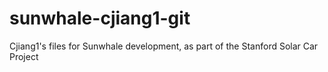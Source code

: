 sunwhale-cjiang1-git
=============

Cjiang1's files for Sunwhale development, as part of the Stanford Solar Car Project
